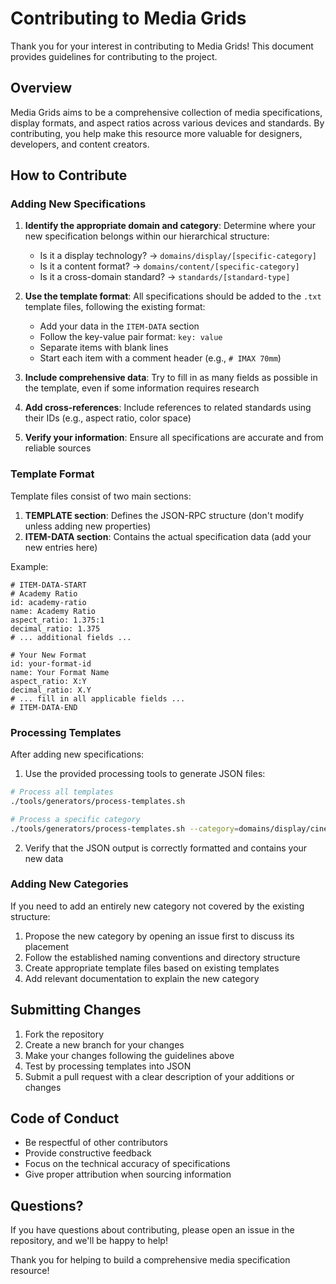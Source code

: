 # Contributing to Media Grids

Thank you for your interest in contributing to Media Grids! This document provides guidelines for contributing to the project.

## Overview

Media Grids aims to be a comprehensive collection of media specifications, display formats, and aspect ratios across various devices and standards. By contributing, you help make this resource more valuable for designers, developers, and content creators.

## How to Contribute

### Adding New Specifications

1. **Identify the appropriate domain and category**: Determine where your new specification belongs within our hierarchical structure:
   - Is it a display technology? → `domains/display/[specific-category]`
   - Is it a content format? → `domains/content/[specific-category]`
   - Is it a cross-domain standard? → `standards/[standard-type]`

2. **Use the template format**: All specifications should be added to the `.txt` template files, following the existing format:
   - Add your data in the `ITEM-DATA` section
   - Follow the key-value pair format: `key: value`
   - Separate items with blank lines
   - Start each item with a comment header (e.g., `# IMAX 70mm`)

3. **Include comprehensive data**: Try to fill in as many fields as possible in the template, even if some information requires research

4. **Add cross-references**: Include references to related standards using their IDs (e.g., aspect ratio, color space)

5. **Verify your information**: Ensure all specifications are accurate and from reliable sources

### Template Format

Template files consist of two main sections:

1. **TEMPLATE section**: Defines the JSON-RPC structure (don't modify unless adding new properties)
2. **ITEM-DATA section**: Contains the actual specification data (add your new entries here)

Example:
```
# ITEM-DATA-START
# Academy Ratio
id: academy-ratio
name: Academy Ratio
aspect_ratio: 1.375:1
decimal_ratio: 1.375
# ... additional fields ...

# Your New Format
id: your-format-id
name: Your Format Name
aspect_ratio: X:Y
decimal_ratio: X.Y
# ... fill in all applicable fields ...
# ITEM-DATA-END
```

### Processing Templates

After adding new specifications:

1. Use the provided processing tools to generate JSON files:

```bash
# Process all templates
./tools/generators/process-templates.sh

# Process a specific category
./tools/generators/process-templates.sh --category=domains/display/cinema
```

2. Verify that the JSON output is correctly formatted and contains your new data

### Adding New Categories

If you need to add an entirely new category not covered by the existing structure:

1. Propose the new category by opening an issue first to discuss its placement
2. Follow the established naming conventions and directory structure
3. Create appropriate template files based on existing templates
4. Add relevant documentation to explain the new category

## Submitting Changes

1. Fork the repository
2. Create a new branch for your changes
3. Make your changes following the guidelines above
4. Test by processing templates into JSON
5. Submit a pull request with a clear description of your additions or changes

## Code of Conduct

- Be respectful of other contributors
- Provide constructive feedback
- Focus on the technical accuracy of specifications
- Give proper attribution when sourcing information

## Questions?

If you have questions about contributing, please open an issue in the repository, and we'll be happy to help!

Thank you for helping to build a comprehensive media specification resource!
